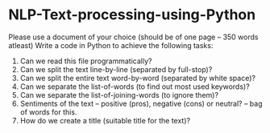 # NLP-Text-processing-using-Python

Please use a document of your choice (should be of one page – 350 words atleast)
Write a code in Python to achieve the following tasks:
1. Can we read this file programmatically?
2. Can we split the text line-by-line (separated by full-stop)?
3. Can we split the entire text word-by-word (separated by white space)?
4. Can we separate the list-of-words (to find out most used keywords)?
5. Can we separate the list-of-joining-words (to ignore them)?
6. Sentiments of the text – positive (pros), negative (cons) or neutral? – bag of words for this.
7. How do we create a title (suitable title for the text)?
